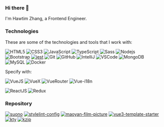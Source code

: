 ### Hi there 👋

I'm Hawtim Zhang, a Frontend Engineer.

<!-- ### Cool Stats
![Github Stats](https://github-readme-stats.vercel.app/api?username=hawtim&count_private=true&theme=dark)
-->

### Technologies

These are some of the technologies and tools that I work with:

![HTML5](https://img.shields.io/badge/-HTML5-E34F26?style=flat-square&logo=html5&logoColor=white)
![CSS3](https://img.shields.io/badge/-CSS3-1572B6?style=flat-square&logo=css3)
![JavaScript](https://img.shields.io/badge/-JavaScript-black?style=flat-square&logo=javascript)
![TypeScript](https://img.shields.io/badge/-TypeScript-007ACC?style=flat-square&logo=typescript)
![Sass](https://img.shields.io/badge/-Sass-CC6699?style=flat-square&logo=sass&logoColor=white)
![Nodejs](https://img.shields.io/badge/-Nodejs-339933?style=flat-square&logo=Node.js&logoColor=white)
![Bootstrap](https://img.shields.io/badge/-Bootstrap-563D7C?style=flat-square&logo=bootstrap)
[![jest](https://jestjs.io/img/jest-badge.svg)](https://github.com/facebook/jest)
![Git](https://img.shields.io/badge/-Git-black?style=flat-square&logo=git)
![GitHub](https://img.shields.io/badge/-GitHub-181717?style=flat-square&logo=github)
![IntelliJ](https://img.shields.io/badge/-IntelliJ%20IDEA-black?style=flat-square&logo=intellij-idea&logoColor=white)
![VSCode](https://img.shields.io/badge/-VSCode-007ACC?style=flat-square&logo=visual-studio-code&logoColor=white)
![MongoDB](https://img.shields.io/badge/-MongoDB-black?style=flat-square&logo=mongodb)
![MySQL](https://img.shields.io/badge/-MySQL-4479A1?style=flat-square&logo=mysql&logoColor=white)
![Docker](https://img.shields.io/badge/-Docker-2496ED?style=flat-square&logo=docker&logoColor=white)

Specify with:

![VueJS](https://img.shields.io/badge/-VueJS-42B983?style=flat-square&logo=vuejs)
![VueX](https://img.shields.io/badge/-VueX-42B983?style=flat-square&logo=vuex)
![VueRouter](https://img.shields.io/badge/-VueRouter-42B983?style=flat-square&logo=vuerouter)
![Vue-i18n](https://img.shields.io/badge/-VueI18N-42B983?style=flat-square&logo=vuei18n)

![ReactJS](https://img.shields.io/badge/-ReactJS-61DAFB?style=flat-square&logo=reactjs)
![Redux](https://img.shields.io/badge/-Redux-61DAFB?style=flat-square)


### Repository

[![suono](https://github-readme-stats.vercel.app/api/pin/?username=hawtim&repo=suono&theme=dark)](https://github.com/hawtim/suono)
[![stylelint-config](https://github-readme-stats.vercel.app/api/pin/?username=hawtim&repo=stylelint-config&theme=dark)](https://github.com/hawtim/stylelint-config)
[![maoyan-film-picture](https://github-readme-stats.vercel.app/api/pin/?username=hawtim&repo=maoyan-film-picture&theme=dark)](https://github.com/hawtim/maoyan-film-picture)
[![vue3-template-starter](https://github-readme-stats.vercel.app/api/pin/?username=hawtim&repo=vue3-template-starter&theme=dark)](https://github.com/hawtim/vue3-template-starter)
[![kty](https://github-readme-stats.vercel.app/api/pin/?username=hawtim&repo=kty&theme=dark)](https://github.com/hawtim/kty)
[![kzip](https://github-readme-stats.vercel.app/api/pin/?username=hawtim&repo=kzip&theme=dark)](https://github.com/hawtim/kzip)
